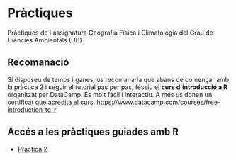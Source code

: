 # Pràctiques
Pràctiques de l'assignatura Geografia Física i Climatologia del Grau de Ciències Ambientals (UB)

Recomanació
----------
Sí disposeu de temps i ganes, us recomanaria que abans de començar amb la pràctica 2 i seguir el tutorial pas per pas, féssiu el **curs d'introducció a R** organitzat per DataCamp. És molt fàcil i interactiu. A més us donen un certificat que acredita el curs. https://www.datacamp.com/courses/free-introduction-to-r

Accés a les pràctiques guiades amb R
---------
- [Pràctica 2](https://github.com/lemuscanovas/Practiques/blob/master/P2.md)
